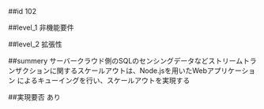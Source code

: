 ##id
102

##level_1
非機能要件

##level_2
拡張性

##summery
サーバークラウド側のSQLのセンシングデータなどストリームトランザクションに関するスケールアウトは、Node.jsを用いたWebアプリケーション によるキューイングを行い、スケールアウトを実現する

##実現要否
あり


